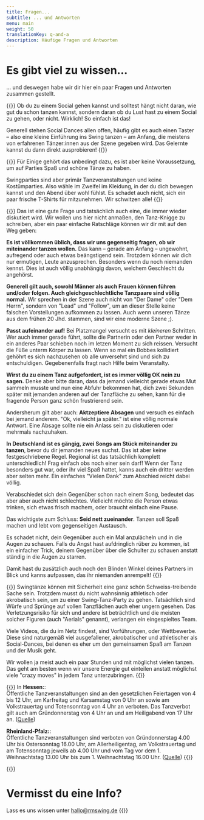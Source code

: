 ```yaml
---
title: Fragen...
subtitle: ... und Antworten
menu: main
weight: 50
translationKey: q-and-a
description: Häufige Fragen und Antworten
---
```

# Es gibt viel zu wissen...
... und deswegen habe wir dir hier ein paar Fragen und Antworten zusammen gestellt.

{{<togglebox hl="Was muss ich können, um auf eine Swingtanz-Party zu gehen?">}}
Ob du zu einem Social gehen kannst und solltest hängt nicht daran, wie gut du schon tanzen kannst, sondern daran ob du Lust hast zu einem Social zu gehen, oder nicht. Wirklich! So einfach ist das!

Generell stehen Social Dances allen offen, häufig gibt es auch einen Taster – also eine kleine Einführung ins Swing tanzen – am Anfang, die meistens von erfahrenen Tänzer:innen aus der Szene gegeben wird. Das Gelernte kannst du dann direkt ausprobieren!
{{</togglebox>}}

{{<togglebox hl="Tragt ihr alle Vintage-Kleidung?">}}
Für Einige gehört das unbedingt dazu, es ist aber keine Voraussetzung, um auf Parties Spaß und schöne Tänze zu haben.

Swingparties sind aber primär Tanzveranstaltungen und keine Kostümparties. Also wähle im Zweifel im Kleidung, in der du dich bewegen kannst und den Abend über wohl fühlst. Es schadet auch nicht, sich ein paar frische T-Shirts für mitzunehmen. Wir schwitzen alle!
{{</togglebox>}}

{{<togglebox hl="Ich weiß nicht, wie ich mich verhalten soll. Gibt es Regeln?">}}
Das ist eine gute Frage und tatsächlich auch eine, die immer wieder diskutiert wird. Wir wollen uns hier nicht anmaßen, den Tanz-Knigge zu schreiben, aber ein paar einfache Ratschläge können wir dir mit auf den Weg geben:

**Es ist völlkommen üblich, dass wir uns gegenseitig fragen, ob wir miteinander tanzen wollen.** Das kann – gerade am Anfang – ungewohnt, aufregend oder auch etwas beängstigend sein. Trotzdem können wir dich nur ermutigen, Leute anzusprechen. Besonders wenn du noch niemanden kennst. Dies ist auch völlig unabhängig davon, welchem Geschlecht du angehörst.

**Generell gilt auch, sowohl Männer als auch Frauen können führen und/oder folgen. Auch gleichgeschlechtliche Tanzpaare sind völlig normal.** Wir sprechen in der Szene auch nicht von "Der Dame" oder "Dem Herrn", sondern von "Lead" und "Follow", um an dieser Stelle keine falschen Vorstellungen aufkommen zu lassen. Auch wenn unseren Tänze aus dem frühen 20 Jhd. stammen, sind wir eine moderne Szene ;).

**Passt aufeinander auf!** Bei Platzmangel versucht es mit *kleineren* Schritten. Wer auch immer gerade führt, sollte die Partnerin oder den Partner weder in ein anderes Paar schieben noch im letzen Moment zu sich reissen. Versucht die Füße unterm Körper zu lassen. Wenn so mal ein Bobbes kollidiert gehöhrt es sich nachzusehen ob alle unversehrt sind und sich zu entschuldigen. Gegebenenfalls fragt nach Hilfe beim Veranstalty.

**Wirst du zu einem Tanz aufgefordert, ist es immer völlig OK nein zu sagen.** Denke aber bitte daran, dass da jemand vielleicht gerade etwas Mut sammeln musste und nun eine Abfuhr bekommen hat, dich zwei Sekunden später mit jemanden anderen auf der Tanzfläche zu sehen, kann für die fragende Person ganz schön frustrierend sein.

Andersherum gilt aber auch: **Aktzeptiere Absagen** und versuch es einfach bei jemand anderem. "Ok, vielleicht ja später." ist eine völlig normale Antwort. Eine Absage sollte nie ein Anlass sein zu diskutieren oder mehrmals nachzuhaken.

**In Deutschland ist es gängig, zwei Songs am Stück miteinander zu tanzen**, bevor du dir jemanden neues suchst. Das ist aber keine festgeschriebene Regel. Regional ist das tatsächlich komplett unterschiedlich! Frag einfach obs noch einer sein darf! Wenn der Tanz besonders gut war, oder ihr viel Spaß hattet, kanns auch ein dritter werden aber selten mehr. Ein einfaches "Vielen Dank" zum Abschied reicht dabei völlig.

Verabschiedet sich dein Gegenüber schon nach einem Song, bedeutet das aber aber auch nicht schlechtes. Vielleicht möchte die Person etwas trinken, sich etwas frisch machem, oder braucht einfach eine Pause.

Das wichtigste zum Schluss: **Seid nett zueinander**. Tanzen soll Spaß machen und lebt vom gegenseitigen Austausch.

Es schadet nicht, dein Gegenüber auch ein Mal anzulächeln und in die Augen zu schauen. Falls du Angst hast aufdringlich rüber zu kommen, ist ein einfacher Trick, deinem Gegenüber über die Schulter zu schauen anstatt ständig in die Augen zu starren.

Damit hast du zusätzlich auch noch den Blinden Winkel deines Partners im Blick und kanns aufpassen, das ihr niemanden anrempelt!
{{</togglebox>}}

{{<togglebox hl="Ich habe ein Lindyhop-Video im Netz gesehen, das sieht furchbar akrobatisch aus!">}}
Swingtänze können mit Sicherheit eine ganz schön Schweiss-treibende Sache sein. Trotzdem musst du nicht wahnsinnig athletisch oder akrobatisch sein, um zu einer Swing-Tanz-Party zu gehen. Tatsächlich sind Würfe und Sprünge auf vollen Tanzflächen auch eher ungern gesehen. Das Verletzungsrisiko für sich und andere ist beträchtlich und die meisten solcher Figuren (auch "Aerials" genannt), verlangen ein eingespieltes Team.

Viele Videos, die du im Netz findest, sind Vorführungen, oder Wettbewerbe. Diese sind naturgemäß viel ausgefallener, akrobatischer und athletischer als Social-Dances, bei denen es eher um den gemeinsamen Spaß am Tanzen und der Musik geht.

Wir wollen ja meist auch ein paar Stunden und mit möglichst vielen tanzen. Das geht am besten wenn wir unsere Energie gut einteilen anstatt möglichst viele "crazy moves" in jedem Tanz unterzubringen.
{{</togglebox>}}

{{<togglebox hl="Wie war das nochmal mit dem Tanzverbot? (an stillen Feiertagen)">}}
In **Hessen:**:\
Öffentliche Tanzveranstaltungen sind an den gesetzlichen Feiertagen von 4 bis 12 Uhr, am Karfreitag und Karsamstag von 0 Uhr an sowie am Volkstrauertag und Totensonntag von 4 Uhr an verboten. Das Tanzverbot gilt auch am Gründonnerstag von 4 Uhr an und am Heiligabend von 17 Uhr an. ([Quelle](https://innen.hessen.de/Buerger-Staat/Feiertage/Veranstaltungen-an-Sonn-und-Feiertagen/Tanz-Sport-Zirkusveranstaltungen-und-Gesellschaftsjagden))


**Rheinland-Pfalz:**:\
Öffentliche Tanzveranstaltungen sind verboten von Gründonnerstag 4.00 Uhr bis Ostersonntag 16.00 Uhr, am Allerheiligentag, am Volkstrauertag und am Totensonntag jeweils ab 4.00 Uhr und vom Tag vor dem 1. Weihnachtstag 13.00 Uhr bis zum 1. Weihnachtstag 16.00 Uhr. ([Quelle](https://landesrecht.rlp.de/bsrp/document/jlr-FeiertGRPpP8))
{{</togglebox>}}


{{<info>}}

# Vermisst du eine Info?

Lass es uns wissen unter <a href="mailto:hallo@rmswing.de">hallo@rmswing.de</a>
{{</info>}}